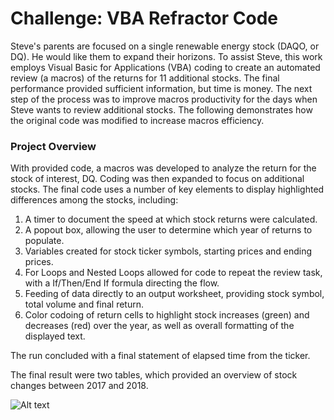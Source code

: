# Challenge: VBA Refractor Code
Steve's parents are focused on a single renewable energy stock (DAQO, or DQ). He would like them to expand their horizons. To assist Steve, this work employs Visual Basic for Applications (VBA) coding to create an automated review (a macros) of the returns for 11 additional stocks. The final performance provided sufficient information, but time is money. The next step of the process was to improve macros productivity for the days when Steve wants to review additional stocks. The following demonstrates how the original code was modified to increase macros efficiency.

### Project Overview
With provided code, a macros was developed to analyze the return for the stock of interest, DQ. Coding was then expanded to focus on additional stocks. The final code uses a number of key elements to display highlighted differences among the stocks, including:
1. A timer to document the speed at which stock returns were calculated.
2. A popout box, allowing the user to determine which year of returns to populate.
3. Variables created for stock ticker symbols, starting prices and ending prices.
4. For Loops and Nested Loops allowed for code to repeat the review task, with a If/Then/End If formula directing the flow.
5. Feeding of data directly to an output worksheet, providing stock symbol, total volume and final return.
6. Color codoing of return cells to highlight stock increases (green) and decreases (red) over the year, as well as overall formatting of the displayed text.

The run concluded with a final statement of elapsed time from the ticker.

The final result were two tables, which provided an overview of stock changes between 2017 and 2018.
   
   ![Alt text](https://user-images.githubusercontent.com/30667001/147508707-35852e8f-7d4d-4d90-b5b7-04b16a5f398b.png)
   
   
   
   
   
   
   
   
   
